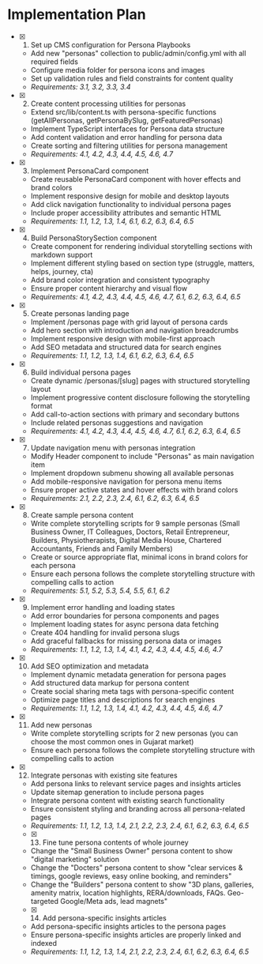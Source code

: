 # Implementation Plan

- [x] 1. Set up CMS configuration for Persona Playbooks
  - Add new "personas" collection to public/admin/config.yml with all required fields
  - Configure media folder for persona icons and images
  - Set up validation rules and field constraints for content quality
  - _Requirements: 3.1, 3.2, 3.3, 3.4_

- [x] 2. Create content processing utilities for personas
  - Extend src/lib/content.ts with persona-specific functions (getAllPersonas, getPersonaBySlug, getFeaturedPersonas)
  - Implement TypeScript interfaces for Persona data structure
  - Add content validation and error handling for persona data
  - Create sorting and filtering utilities for persona management
  - _Requirements: 4.1, 4.2, 4.3, 4.4, 4.5, 4.6, 4.7_

- [x] 3. Implement PersonaCard component
  - Create reusable PersonaCard component with hover effects and brand colors
  - Implement responsive design for mobile and desktop layouts
  - Add click navigation functionality to individual persona pages
  - Include proper accessibility attributes and semantic HTML
  - _Requirements: 1.1, 1.2, 1.3, 1.4, 6.1, 6.2, 6.3, 6.4, 6.5_

- [x] 4. Build PersonaStorySection component
  - Create component for rendering individual storytelling sections with markdown support
  - Implement different styling based on section type (struggle, matters, helps, journey, cta)
  - Add brand color integration and consistent typography
  - Ensure proper content hierarchy and visual flow
  - _Requirements: 4.1, 4.2, 4.3, 4.4, 4.5, 4.6, 4.7, 6.1, 6.2, 6.3, 6.4, 6.5_

- [x] 5. Create personas landing page
  - Implement /personas page with grid layout of persona cards
  - Add hero section with introduction and navigation breadcrumbs
  - Implement responsive design with mobile-first approach
  - Add SEO metadata and structured data for search engines
  - _Requirements: 1.1, 1.2, 1.3, 1.4, 6.1, 6.2, 6.3, 6.4, 6.5_

- [x] 6. Build individual persona pages
  - Create dynamic /personas/[slug] pages with structured storytelling layout
  - Implement progressive content disclosure following the storytelling format
  - Add call-to-action sections with primary and secondary buttons
  - Include related personas suggestions and navigation
  - _Requirements: 4.1, 4.2, 4.3, 4.4, 4.5, 4.6, 4.7, 6.1, 6.2, 6.3, 6.4, 6.5_

- [x] 7. Update navigation menu with personas integration
  - Modify Header component to include "Personas" as main navigation item
  - Implement dropdown submenu showing all available personas
  - Add mobile-responsive navigation for persona menu items
  - Ensure proper active states and hover effects with brand colors
  - _Requirements: 2.1, 2.2, 2.3, 2.4, 6.1, 6.2, 6.3, 6.4, 6.5_

- [x] 8. Create sample persona content
  - Write complete storytelling scripts for 9 sample personas (Small Business Owner, IT Colleagues, Doctors, Retail Entrepreneur, Builders, Physiotherapists, Digital Media House, Chartered Accountants, Friends and Family Members)
  - Create or source appropriate flat, minimal icons in brand colors for each persona
  - Ensure each persona follows the complete storytelling structure with compelling calls to action
  - _Requirements: 5.1, 5.2, 5.3, 5.4, 5.5, 6.1, 6.2_

- [x] 9. Implement error handling and loading states
  - Add error boundaries for persona components and pages
  - Implement loading states for async persona data fetching
  - Create 404 handling for invalid persona slugs
  - Add graceful fallbacks for missing persona data or images
  - _Requirements: 1.1, 1.2, 1.3, 1.4, 4.1, 4.2, 4.3, 4.4, 4.5, 4.6, 4.7_

- [x] 10. Add SEO optimization and metadata
  - Implement dynamic metadata generation for persona pages
  - Add structured data markup for persona content
  - Create social sharing meta tags with persona-specific content
  - Optimize page titles and descriptions for search engines
  - _Requirements: 1.1, 1.2, 1.3, 1.4, 4.1, 4.2, 4.3, 4.4, 4.5, 4.6, 4.7_

- [x] 11. Add new personas
  - Write complete storytelling scripts for 2 new personas (you can choose the most common ones in Gujarat market)
  - Ensure each persona follows the complete storytelling structure with compelling calls to action

- [x] 12. Integrate personas with existing site features
  - Add persona links to relevant service pages and insights articles
  - Update sitemap generation to include persona pages
  - Integrate persona content with existing search functionality
  - Ensure consistent styling and branding across all persona-related pages
  - _Requirements: 1.1, 1.2, 1.3, 1.4, 2.1, 2.2, 2.3, 2.4, 6.1, 6.2, 6.3, 6.4, 6.5_

  - [x] 13. Fine tune persona contents of whole journey
  - Change the "Small Business Owner" persona content to show "digital marketing" solution
  - Change the "Docters" persona content to show "clear services & timings, google reviews, easy online booking, and reminders"
  - Change the "Builders" persona content to show "3D plans, galleries, amenity matrix, location highlights, RERA/downloads, FAQs. Geo-targeted Google/Meta ads, lead magnets"
  - [x] 14. Add persona-specific insights articles
  - Add persona-specific insights articles to the persona pages
  - Ensure persona-specific insights articles are properly linked and indexed
  - _Requirements: 1.1, 1.2, 1.3, 1.4, 2.1, 2.2, 2.3, 2.4, 6.1, 6.2, 6.3, 6.4, 6.5_
